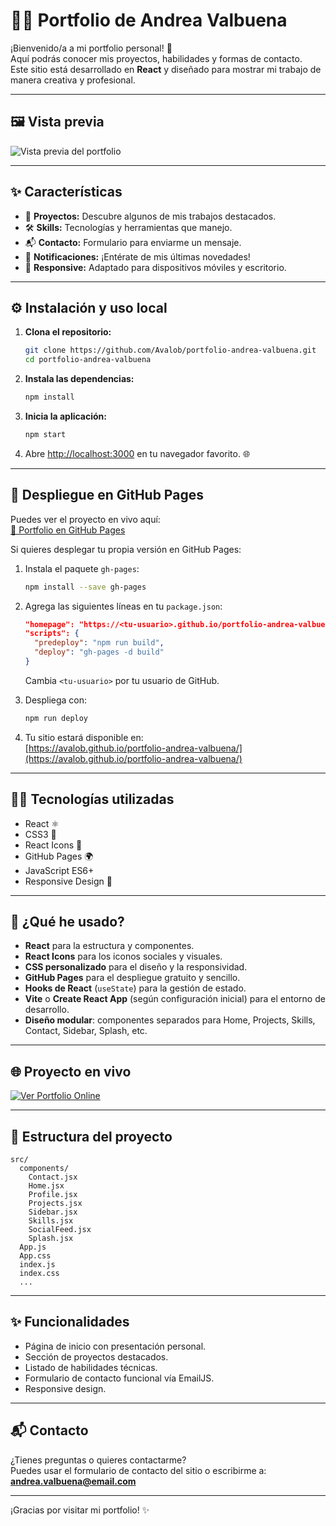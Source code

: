 # 👩‍💻 Portfolio de Andrea Valbuena

¡Bienvenido/a a mi portfolio personal! 🚀  
Aquí podrás conocer mis proyectos, habilidades y formas de contacto.  
Este sitio está desarrollado en **React** y diseñado para mostrar mi trabajo de manera creativa y profesional.

---

## 🖼️ Vista previa

![Vista previa del portfolio](./preview.png) <!-- Puedes agregar una imagen de tu portfolio aquí -->

---

## ✨ Características

- 📁 **Proyectos:** Descubre algunos de mis trabajos destacados.
- 🛠️ **Skills:** Tecnologías y herramientas que manejo.
- 📬 **Contacto:** Formulario para enviarme un mensaje.
- 🔔 **Notificaciones:** ¡Entérate de mis últimas novedades!
- 📱 **Responsive:** Adaptado para dispositivos móviles y escritorio.

---

## ⚙️ Instalación y uso local

1. **Clona el repositorio:**

   ```bash
   git clone https://github.com/Avalob/portfolio-andrea-valbuena.git
   cd portfolio-andrea-valbuena
   ```

2. **Instala las dependencias:**

   ```bash
   npm install
   ```

3. **Inicia la aplicación:**

   ```bash
   npm start
   ```

4. Abre [http://localhost:3000](http://localhost:3000) en tu navegador favorito. 🌐

---

## 🚀 Despliegue en GitHub Pages

Puedes ver el proyecto en vivo aquí:  
[🔗 Portfolio en GitHub Pages](https://avalob.github.io/portfolio-andrea-valbuena/)

Si quieres desplegar tu propia versión en GitHub Pages:

1. Instala el paquete `gh-pages`:

   ```bash
   npm install --save gh-pages
   ```

2. Agrega las siguientes líneas en tu `package.json`:

   ```json
   "homepage": "https://<tu-usuario>.github.io/portfolio-andrea-valbuena",
   "scripts": {
     "predeploy": "npm run build",
     "deploy": "gh-pages -d build"
   }
   ```

   Cambia `<tu-usuario>` por tu usuario de GitHub.

3. Despliega con:

   ```bash
   npm run deploy
   ```

4. Tu sitio estará disponible en:  
   [https://avalob.github.io/portfolio-andrea-valbuena/](https://avalob.github.io/portfolio-andrea-valbuena/)

---

## 🧑‍💻 Tecnologías utilizadas

- React ⚛️
- CSS3 🎨
- React Icons 💎
- GitHub Pages 🌍
- JavaScript ES6+
- Responsive Design 📱

---

## 🧰 ¿Qué he usado?

- **React** para la estructura y componentes.
- **React Icons** para los iconos sociales y visuales.
- **CSS personalizado** para el diseño y la responsividad.
- **GitHub Pages** para el despliegue gratuito y sencillo.
- **Hooks de React** (`useState`) para la gestión de estado.
- **Vite** o **Create React App** (según configuración inicial) para el entorno de desarrollo.
- **Diseño modular**: componentes separados para Home, Projects, Skills, Contact, Sidebar, Splash, etc.

---

## 🌐 Proyecto en vivo

[![Ver Portfolio Online](https://img.shields.io/badge/Ver%20Portfolio%20Online-avalob.github.io-green?style=for-the-badge&logo=github)](https://avalob.github.io/portfolio-andrea-valbuena/)

---

## 📁 Estructura del proyecto

```
src/
  components/
    Contact.jsx
    Home.jsx
    Profile.jsx
    Projects.jsx
    Sidebar.jsx
    Skills.jsx
    SocialFeed.jsx
    Splash.jsx
  App.js
  App.css
  index.js
  index.css
  ...
```

---

## ✨ Funcionalidades

- Página de inicio con presentación personal.
- Sección de proyectos destacados.
- Listado de habilidades técnicas.
- Formulario de contacto funcional vía EmailJS.
- Responsive design.

---

## 📬 Contacto

¿Tienes preguntas o quieres contactarme?  
Puedes usar el formulario de contacto del sitio o escribirme a:  
**andrea.valbuena@email.com**

---

¡Gracias por visitar mi portfolio! ✨
